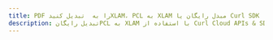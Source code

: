 ---title: PDF را به  تبدیل کنیدXLAM، PCL به XLAM مبدل رایگان یا Curl SDKdescription: تبدیل رایگانPCL به XLAM با استفاده از Curl Cloud APIs & SDK همچنین اسناد PDF را در Cloud ایجاد، ویرایش و رندر کنید.---